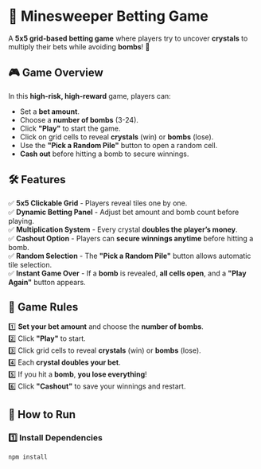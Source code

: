 # 💎 Minesweeper Betting Game

A **5x5 grid-based betting game** where players try to uncover **crystals** to multiply their bets while avoiding **bombs**! 🚀

## 🎮 Game Overview
In this **high-risk, high-reward** game, players can:
- Set a **bet amount**.
- Choose a **number of bombs** (3-24).
- Click **"Play"** to start the game.
- Click on grid cells to reveal **crystals** (win) or **bombs** (lose).
- Use the **"Pick a Random Pile"** button to open a random cell.
- **Cash out** before hitting a bomb to secure winnings.

## 🛠️ Features
✅ **5x5 Clickable Grid** - Players reveal tiles one by one.  
✅ **Dynamic Betting Panel** - Adjust bet amount and bomb count before playing.  
✅ **Multiplication System** - Every crystal **doubles the player’s money**.  
✅ **Cashout Option** - Players can **secure winnings anytime** before hitting a bomb.  
✅ **Random Selection** - The **"Pick a Random Pile"** button allows automatic tile selection.  
✅ **Instant Game Over** - If a **bomb** is revealed, **all cells open**, and a **"Play Again"** button appears.

## 🎲 Game Rules
1️⃣ **Set your bet amount** and choose the **number of bombs**.  
2️⃣ Click **"Play"** to start.  
3️⃣ Click grid cells to reveal **crystals** (win) or **bombs** (lose).  
4️⃣ Each **crystal doubles your bet**.  
5️⃣ If you hit a **bomb**, **you lose everything**!  
6️⃣ Click **"Cashout"** to save your winnings and restart.  

## 🚀 How to Run
### **1️⃣ Install Dependencies**
```sh
npm install

